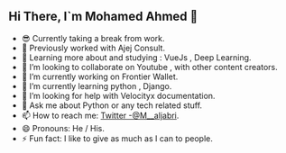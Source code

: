 ## Hi There, I`m Mohamed Ahmed 👋

- 😎 Currently taking a break from work.
- 🏢 Previously worked with Ajej Consult.
- 🌱 Learning more about and studying : VueJs , Deep Learning.
- 👯 I’m looking to collaborate on Youtube , with other content creators.
- 🔭 I’m currently working on Frontier Wallet.
- 🌱 I’m currently learning python , Django.
- 🤔 I’m looking for help with Velocityx documentation.
- 💬 Ask me about Python or any tech related stuff.
- 📫 How to reach me: [Twitter -@M__aljabri](https://twitter.com/M___aljabri). 
- 😄 Pronouns: He / His.
- ⚡ Fun fact: I like to give as much as I can to people.
